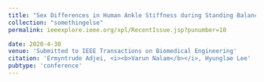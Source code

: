 ```yaml
---
title: "Sex Differences in Human Ankle Stiffness during Standing Balance"
collection: "somethingelse"
permalink: ieeexplore.ieee.org/xpl/RecentIssue.jsp?punumber=10

date: 2020-4-30
venue: 'Submitted to IEEE Transactions on Biomedical Engineering'
citation: 'Ermyntrude Adjei, <i><b>Varun Nalam</b></i>, Hyunglae Lee'
pubtype: 'conference'
---
```





